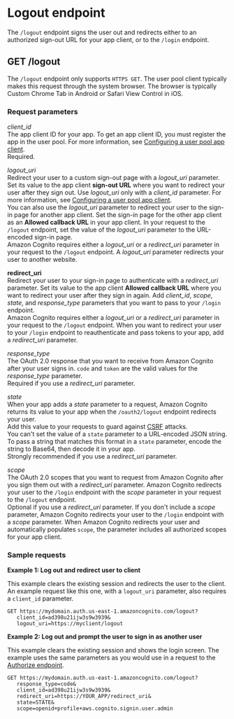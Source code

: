 # Logout endpoint<a name="logout-endpoint"></a>

The `/logout` endpoint signs the user out and redirects either to an authorized sign\-out URL for your app client, or to the `/login` endpoint\.

## GET /logout<a name="get-logout"></a>

The `/logout` endpoint only supports `HTTPS GET`\. The user pool client typically makes this request through the system browser\. The browser is typically Custom Chrome Tab in Android or Safari View Control in iOS\.

### Request parameters<a name="get-logout-request-parameters"></a>

*client\_id*  
The app client ID for your app\. To get an app client ID, you must register the app in the user pool\. For more information, see [Configuring a user pool app client](user-pool-settings-client-apps.md)\.  
Required\.

*logout\_uri*  
Redirect your user to a custom sign\-out page with a *logout\_uri* parameter\. Set its value to the app client **sign\-out URL** where you want to redirect your user after they sign out\. Use *logout\_uri* only with a *client\_id* parameter\. For more information, see [Configuring a user pool app client](cognito-user-pools-app-idp-settings.md)\.  
You can also use the *logout\_uri* parameter to redirect your user to the sign\-in page for another app client\. Set the sign\-in page for the other app client as an **Allowed callback URL** in your app client\. In your request to the `/logout` endpoint, set the value of the *logout\_uri* parameter to the URL\-encoded sign\-in page\.  
Amazon Cognito requires either a *logout\_uri* or a *redirect\_uri* parameter in your request to the `/logout` endpoint\. A *logout\_uri* parameter redirects your user to another website\.

**redirect\_uri**  
Redirect your user to your sign\-in page to authenticate with a *redirect\_uri* parameter\. Set its value to the app client **Allowed callback URL** where you want to redirect your user after they sign in again\. Add *client\_id*, *scope*, *state*, and *response\_type* parameters that you want to pass to your `/login` endpoint\.  
Amazon Cognito requires either a *logout\_uri* or a *redirect\_uri* parameter in your request to the `/logout` endpoint\. When you want to redirect your user to your `/login` endpoint to reauthenticate and pass tokens to your app, add a *redirect\_uri* parameter\.

*response\_type*  
The OAuth 2\.0 response that you want to receive from Amazon Cognito after your user signs in\. `code` and `token` are the valid values for the *response\_type* parameter\.  
Required if you use a *redirect\_uri* parameter\.

*state*  
When your app adds a *state* parameter to a request, Amazon Cognito returns its value to your app when the `/oauth2/logout` endpoint redirects your user\.  
Add this value to your requests to guard against [CSRF](https://en.wikipedia.org/wiki/Cross-site_request_forgery) attacks\.  
You can't set the value of a `state` parameter to a URL\-encoded JSON string\. To pass a string that matches this format in a `state` parameter, encode the string to Base64, then decode it in your app\.  
Strongly recommended if you use a *redirect\_uri* parameter\.

*scope*  
The OAuth 2\.0 scopes that you want to request from Amazon Cognito after you sign them out with a *redirect\_uri* parameter\. Amazon Cognito redirects your user to the `/login` endpoint with the *scope* parameter in your request to the `/logout` endpoint\.  
Optional if you use a *redirect\_uri* parameter\. If you don't include a *scope* parameter, Amazon Cognito redirects your user to the `/login` endpoint with a *scope* parameter\. When Amazon Cognito redirects your user and automatically populates `scope`, the parameter includes all authorized scopes for your app client\.

### Sample requests<a name="get-logout-request-sample"></a>

**Example 1: Log out and redirect user to client**

This example clears the existing session and redirects the user to the client\. An example request like this one, with a `logout_uri` parameter, also requires a `client_id` parameter\.

```
GET https://mydomain.auth.us-east-1.amazoncognito.com/logout?
   client_id=ad398u21ijw3s9w3939&
   logout_uri=https://myclient/logout
```

**Example 2: Log out and prompt the user to sign in as another user**

This example clears the existing session and shows the login screen\. The example uses the same parameters as you would use in a request to the [Authorize endpoint](authorization-endpoint.md)\.

```
GET https://mydomain.auth.us-east-1.amazoncognito.com/logout?
   response_type=code&
   client_id=ad398u21ijw3s9w3939&
   redirect_uri=https://YOUR_APP/redirect_uri&
   state=STATE&
   scope=openid+profile+aws.cognito.signin.user.admin
```